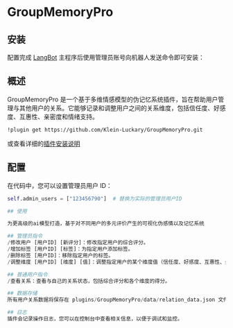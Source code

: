 # GroupMemoryPro

<!--
## 插件开发者详阅

### 开始

此仓库是 LangBot 插件模板，您可以直接在 GitHub 仓库中点击右上角的 "Use this template" 以创建你的插件。  
接下来按照以下步骤修改模板代码：

#### 修改模板代码

- 修改此文档顶部插件名称信息
- 将此文档下方的`<插件发布仓库地址>`改为你的插件在 GitHub· 上的地址
- 补充下方的`使用`章节内容
- 修改`main.py`中的`@register`中的插件 名称、描述、版本、作者 等信息
- 修改`main.py`中的`MyPlugin`类名为你的插件类名
- 将插件所需依赖库写到`requirements.txt`中
- 根据[插件开发教程](https://docs.langbot.app/plugin/dev/tutor.html)编写插件代码
- 删除 README.md 中的注释内容


#### 发布插件

推荐将插件上传到 GitHub 代码仓库，以便用户通过下方方式安装。   
欢迎[提issue](https://github.com/RockChinQ/LangBot/issues/new?assignees=&labels=%E7%8B%AC%E7%AB%8B%E6%8F%92%E4%BB%B6&projects=&template=submit-plugin.yml&title=%5BPlugin%5D%3A+%E8%AF%B7%E6%B1%82%E7%99%BB%E8%AE%B0%E6%96%B0%E6%8F%92%E4%BB%B6)，将您的插件提交到[插件列表](https://github.com/stars/RockChinQ/lists/qchatgpt-%E6%8F%92%E4%BB%B6)

下方是给用户看的内容，按需修改
-->

## 安装

配置完成 [LangBot](https://github.com/RockChinQ/LangBot) 主程序后使用管理员账号向机器人发送命令即可安装：

## 概述
GroupMemoryPro 是一个基于多维情感模型的伪记忆系统插件，旨在帮助用户管理与其他用户的关系。它能够记录和调整用户之间的关系维度，包括信任度、好感度、互惠性、亲密度和情绪支持。

```
!plugin get https://github.com/Klein-Luckary/GroupMemoryPro.git
```
或查看详细的[插件安装说明](https://docs.langbot.app/plugin/plugin-intro.html#%E6%8F%92%E4%BB%B6%E7%94%A8%E6%B3%95)

## 配置
在代码中，您可以设置管理员用户 ID：
```python
self.admin_users = ["123456790"]  # 替换为实际的管理员用户ID

## 使用

为更高级的ai模型打造，基于对不同用户的多元评价产生的可视化伪感情以及记忆系统

## 管理员指令
/修改用户 [用户ID] [新评分]：修改指定用户的综合评分。
/增加标签 [用户ID] [标签]：为指定用户添加标签。
/删除标签 [用户ID]：移除指定用户的标签。
/调整维度 [用户ID] [维度] [值]：调整指定用户的某个维度值（信任度、好感度、互惠性、亲密度、情绪支持）。

## 普通用户指令
/查看关系：查看与自己的关系状态，包括综合评分和各个维度的得分。

## 数据存储
所有用户关系数据将保存在 plugins/GroupMemoryPro/data/relation_data.json 文件中。您可以直接查看或编辑该文件以进行数据备份或恢复。

## 日志
插件会记录操作日志，您可以在控制台中查看相关信息，以便于调试和监控。
